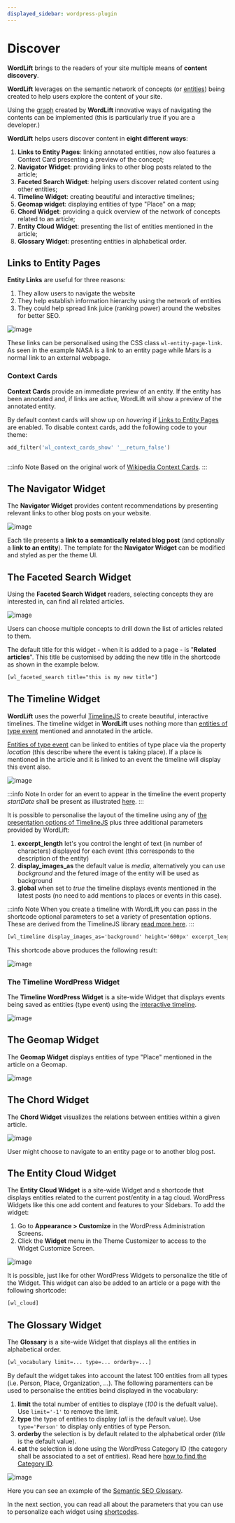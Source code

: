 ```yaml
---
displayed_sidebar: wordpress-plugin
---
```


# Discover

**WordLift** brings to the readers of your site multiple means of **content discovery**.

**WordLift** leverages on the semantic network of concepts (or [entities](key-concepts#entity)) being created to help users explore the content of your site.

Using the [graph](key-concepts#knowledge-graph) created by **WordLift** innovative ways of navigating the contents can be implemented (this is particularly true if you are a developer.)

**WordLift** helps users discover content in **eight different ways**:

1. **Links to Entity Pages**: linking annotated entities, now also features a Context Card presenting a preview of the concept;
2. **Navigator Widget**: providing links to other blog posts related to the article;
3. **Faceted Search Widget**: helping users discover related content using other entities;
4. **Timeline Widget**: creating beautiful and interactive timelines;
5. **Geomap widget**: displaying entities of type "Place" on a map;
6. **Chord Widget**: providing a quick overview of the network of concepts related to an article;
7. **Entity Cloud Widget**: presenting the list of entities mentioned in the article;
8. **Glossary Widget**: presenting entities in alphabetical order.

## Links to Entity Pages

**Entity Links** are useful for three reasons:

1. They allow users to navigate the website
2. They help establish information hierarchy using the network of entities
3. They could help spread link juice (ranking power) around the websites for better SEO.

![image](./images/wordlift-discover-entity-links.png)

These links can be personalised using the CSS class `wl-entity-page-link`. As seen in the example NASA is a link to an entity page while Mars is a normal link to an external webpage.

### Context Cards

**Context Cards** provide an immediate preview of an entity. If the entity has been annotated and, if links are active,
WordLift will show a preview of the annotated entity.

By default context cards will show up on *hovering* if [Links to Entity Pages](discover?highlight=navigator#links-to-entity-pages) are enabled.
To disable context cards, add the following code to your theme:

```php
add_filter('wl_context_cards_show' '__return_false')
```

```{image} https://user-images.githubusercontent.com/5725682/60662170-f4ee9600-9e5b-11e9-8a06-368eede8b89e.png
```

:::info Note
Based on the original work of [Wikipedia Context Cards](https://github.com/joakin/context-cards).
:::

## The Navigator Widget

The **Navigator Widget** provides content recommendations by presenting relevant links to other blog posts on your website.

![image](./images/wordlift-discover-navigator.png)

Each tile presents a **link to a semantically related blog post** (and optionally a **link to an entity**).
The template for the **Navigator Widget** can be modified and styled as per the theme UI.

## The Faceted Search Widget

Using the **Faceted Search Widget** readers, selecting concepts they are interested in, can find all related articles.

![image](./images/wordlift-edit-entity-faceted-search-widget-frontend.gif)

Users can choose multiple concepts to drill down the list of articles related to them.

The default title for this widget - when it is added to a page - is "**Related articles**". This title be customised by adding the new title in the shortcode as shown in the example below.

```html
[wl_faceted_search title="this is my new title"]
```

## The Timeline Widget

**WordLift** uses the powerful [TimelineJS](https://timeline.knightlab.com/) to create beautiful, interactive timelines.
The timeline widget in **WordLift** uses nothing more than [entities of type event](edit-entity#edit-an-event) mentioned and annotated in the article.

[Entities of type event](edit-entity#edit-an-event) can be linked to entities of type place via the property *location* (this describe where the event is taking place). If a place is mentioned in the article and it is linked to an event the timeline will display this event also.

![image](./images/wordlift-shortcodes-timeline.png)

:::info Note
In order for an event to appear in the timeline the event property *startDate* shall be present as illustrated [here](edit-entity#edit-an-event).
:::

It is possible to personalise the layout of the timeline using any of [the presentation options of TimelineJS](https://timeline.knightlab.com/docs/options.html) plus three additional parameters provided by WordLift:

1. **excerpt_length** let's you control the lenght of text (in number of characters) displayed for each event (this corresponds to the description of the entity)
2. **display_images_as** the default value is *media*, alternatively you can use *background* and the fetured image of the entity will be used as background
3. **global** when set to *true* the timeline displays events mentioned in the latest posts (no need to add mentions to places or events in this case).

:::info Note
When you create a timeline with WordLift you can pass in the shortcode optional parameters to set a variety of presentation options. These are derived from the TimelineJS library [read more here](https://timeline.knightlab.com/docs/options.html).
:::

```html
[wl_timeline display_images_as='background' height='600px' excerpt_length=25 global='true']
```

This shortcode above produces the following result:

![image](./images/wordlift-shortcodes-timeline-02.png)

### The Timeline WordPress Widget

The **Timeline WordPress Widget** is a site-wide Widget that displays events being saved as entities (type event) using the [interactive timeline](discover#the-timeline-widget).

![image](./images/wordlift-timeline-wordpress-widget.png)

## The Geomap Widget

The **Geomap Widget** displays entities of type "Place" mentioned in the article on a Geomap.

![image](./images/wordlift-shortcodes-geomap.png)

## The Chord Widget

The **Chord Widget** visualizes the relations between entities within a given article.

![image](./images/wordlift-shortcodes-chord.png)

User might choose to navigate to an entity page or to another blog post.

## The Entity Cloud Widget

The **Entity Cloud Widget** is a site-wide Widget and a shortcode that displays entities related to the current post/entity in a tag cloud. WordPress Widgets like this one add content and features to your Sidebars. To add the widget:

1. Go to **Appearance > Customize** in the WordPress Administration Screens.
2. Click the **Widget** menu in the Theme Customizer to access to the Widget Customize Screen.

![image](./images/wordlift-entities-cloud-widget.png)

It is possible, just like for other WordPress Widgets to personalize the title of the Widget. This widget can also be added to an article or a page with the following shortcode:

```html
[wl_cloud]
```

## The Glossary Widget

The **Glossary** is a site-wide Widget that displays all the entities in alphabetical order.

```html
[wl_vocabulary limit=... type=... orderby=...]
```

By default the widget takes into account the latest 100 entities from all types (i.e. Person, Place, Organization, ...).
The following paramenters can be used to personalise the entities beind displayed in the vocabulary:

1. **limit** the total number of entities to displaye (*100* is the defualt value). Use `limit='-1'` to remove the limit.
2. **type** the type of entities to display (*all* is the default value). Use `type='Person'` to display only entities of type Person.
3. **orderby** the selection is by default related to the alphabetical order (*title* is the default value).
4. **cat** the selection is done using the WordPress Category ID (the category shall be associated to a set of entities). Read here [how to find the Category ID](http://www.wpbeginner.com/beginners-guide/how-to-find-post-category-tag-comments-or-user-id-in-wordpress/).

![image](./images/wordlift-discover-vocabulary.gif)

Here you can see an example of the [Semantic SEO Glossary](https://wordlift.io/blog/en/glossary).

In the next section, you can read all about the parameters that you can use to personalize each widget using [shortcodes](shortcodes).
